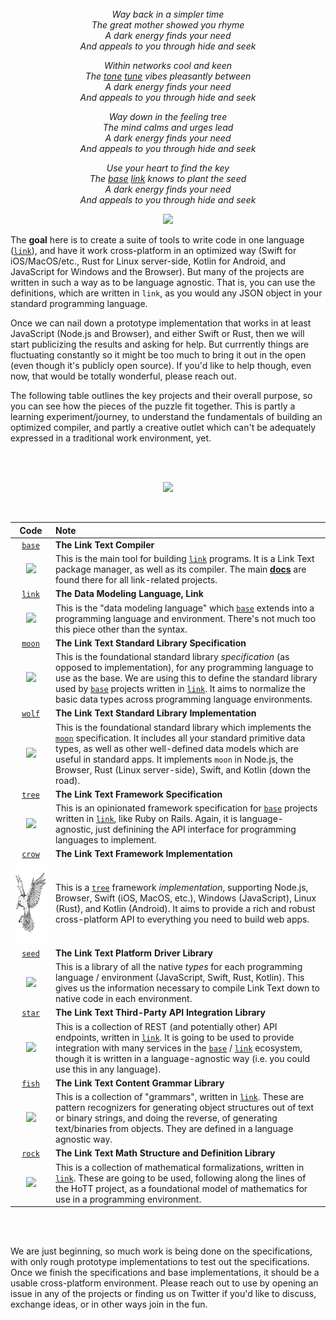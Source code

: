
<br/>
<br/>
<br/>

<p align='center'><em>
Way back in a simpler time<br/>
The great mother showed you rhyme<br/>
A dark energy finds your need<br/>
And appeals to you through hide and seek<br/>
</em></p>

<p align='center'><em>
Within networks cool and keen<br/>
The <a href='https://github.com/drumworkteam/tone'>tone</a> <a href='https://github.com/drumworkteam/tune'>tune</a> vibes pleasantly between<br/>
A dark energy finds your need<br/>
And appeals to you through hide and seek<br/>
</em></p>

<p align='center'><em>
Way down in the feeling tree<br/>
The mind calms and urges lead<br/>
A dark energy finds your need<br/>
And appeals to you through hide and seek<br/>
</em></p>

<p align='center'><em>
Use your heart to find the key<br/>
The <a href='https://github.com/drumworkteam/base'>base</a> <a href='https://github.com/drumworkteam/link'>link</a> knows to plant the seed<br/>
A dark energy finds your need<br/>
And appeals to you through hide and seek<br/>
</em></p>

<p align='center'>
  <img src='https://github.com/drumworkteam/.github/blob/make/view/bush.svg?raw=true' height='312'>
</p>

The **goal** here is to create a suite of tools to write code in one language ([`link`](https://github.com/drumworkteam/base)), and have it work cross-platform in an optimized way (Swift for iOS/MacOS/etc., Rust for Linux server-side, Kotlin for Android, and JavaScript for Windows and the Browser). But many of the projects are written in such a way as to be language agnostic. That is, you can use the definitions, which are written in `link`, as you would any JSON object in your standard programming language.

Once we can nail down a prototype implementation that works in at least JavaScript (Node.js and Browser), and either Swift or Rust, then we will start publicizing the results and asking for help. But currrently things are fluctuating constantly so it might be too much to bring it out in the open (even though it's publicly open source). If you'd like to help though, even now, that would be totally wonderful, please reach out.

The following table outlines the key projects and their overall purpose, so you can see how the pieces of the puzzle fit together. This is partly a learning experiment/journey, to understand the fundamentals of building an optimized compiler, and partly a creative outlet which can't be adequately expressed in a traditional work environment, yet.

<br/>
<br/>

<p align='center'>
  <img src='https://github.com/drumworkteam/.github/blob/make/view/drum.svg?raw=true' height='256'>
</p>

<br/>

| Code | Note |
|:----:|:----|
| [`base`](https://github.com/drumworkteam/base) | **The Link Text Compiler** |
| <a href="https://github.com/drumworkteam/base"><img src='https://github.com/drumworkteam/base/blob/make/view/base.svg?raw=true' height='128'></a> | This is the main tool for building [`link`](https://github.com/drumworkteam/link) programs. It is a Link Text package manager, as well as its compiler. The main [**docs**](https://github.com/drumworkteam/base/blob/make/book/tree/code-tree/base.link) are found there for all link-related projects. |
| [`link`](https://github.com/drumworkteam/link) | **The Data Modeling Language, Link** |
| <a href="https://github.com/drumworkteam/link"><img src='https://github.com/drumworkteam/link/blob/make/view/link.svg?raw=true' height='128'></a> | This is the "data modeling language" which [`base`](https://github.com/drumworkteam/base) extends into a programming language and environment. There's not much too this piece other than the syntax. |
| [`moon`](https://github.com/drumworkteam/moon) | **The Link Text Standard Library Specification** |
| <a href="https://github.com/drumworkteam/moon"><img src='https://github.com/drumworkteam/moon/blob/make/view/moon.svg?raw=true' height='128'></a> | This is the foundational standard library _specification_ (as opposed to implementation), for any programming language to use as the base. We are using this to define the standard library used by [`base`](https://github.com/drumworkteam/base) projects written in [`link`](https://github.com/drumworkteam/link). It aims to normalize the basic data types across programming language environments. |
| [`wolf`](https://github.com/drumworkteam/wolf) | **The Link Text Standard Library Implementation** |
| <a href="https://github.com/drumworkteam/wolf"><img src='https://github.com/drumworkteam/wolf/blob/make/view/view.svg?raw=true' height='128'></a> | This is the foundational standard library which implements the [`moon`](https://github.com/drumworkteam/moon) specification. It includes all your standard primitive data types, as well as other well-defined data models which are useful in standard apps. It implements `moon` in Node.js, the Browser, Rust (Linux server-side), Swift, and Kotlin (down the road). |
| [`tree`](https://github.com/drumworkteam/tree) | **The Link Text Framework Specification** |
| <a href="https://github.com/drumworkteam/tree"><img src='https://github.com/drumworkteam/tree/blob/make/view/view.svg?raw=true' height='128'></a> | This is an opinionated framework specification for [`base`](https://github.com/drumworkteam/base) projects written in [`link`](https://github.com/drumworkteam/link), like Ruby on Rails. Again, it is language-agnostic, just definining the API interface for programming languages to implement. |
| [`crow`](https://github.com/drumworkteam/crow) | **The Link Text Framework Implementation** |
| <a href="https://github.com/drumworkteam/crow"><img src='https://github.com/drumworkteam/crow/blob/make/view/view.svg?raw=true' height='128'></a> | This is a [`tree`](https://github.com/drumworkteam/tree) framework _implementation_, supporting Node.js, Browser, Swift (iOS, MacOS, etc.), Windows (JavaScript), Linux (Rust), and Kotlin (Android). It aims to provide a rich and robust cross-platform API to everything you need to build web apps. |
| [`seed`](https://github.com/drumworkteam/seed) | **The Link Text Platform Driver Library** |
| <a href="https://github.com/drumworkteam/seed"><img src='https://github.com/drumworkteam/seed/blob/make/view/view.svg?raw=true' height='128'></a> | This is a library of all the native _types_ for each programming language / environment (JavaScript, Swift, Rust, Kotlin). This gives us the information necessary to compile Link Text down to native code in each environment. |
| [`star`](https://github.com/drumworkteam/star) | **The Link Text Third-Party API Integration Library** |
| <a href="https://github.com/drumworkteam/star"><img src='https://github.com/drumworkteam/star/blob/make/view/view.svg?raw=true' height='128'></a> | This is a collection of REST (and potentially other) API endpoints, written in [`link`](https://github.com/drumworkteam/link). It is going to be used to provide integration with many services in the [`base`](https://github.com/drumworkteam/base) / [`link`](https://github.com/drumworkteam/link) ecosystem, though it is written in a language-agnostic way (i.e. you could use this in any language). |
| [`fish`](https://github.com/drumworkteam/fish) | **The Link Text Content Grammar Library** |
| <a href="https://github.com/drumworkteam/fish"><img src='https://github.com/drumworkteam/fish/blob/make/view/view.svg?raw=true' height='128'></a> | This is a collection of "grammars", written in [`link`](https://github.com/drumworkteam/link). These are pattern recognizers for generating object structures out of text or binary strings, and doing the reverse, of generating text/binaries from objects. They are defined in a language agnostic way. |
| [`rock`](https://github.com/drumworkteam/rock) | **The Link Text Math Structure and Definition Library** |
| <a href="https://github.com/drumworkteam/rock"><img src='https://github.com/drumworkteam/rock/blob/make/view/view.svg?raw=true' height='128'></a> | This is a collection of mathematical formalizations, written in [`link`](https://github.com/drumworkteam/link). These are going to be used, following along the lines of the HoTT project, as a foundational model of mathematics for use in a programming environment. |

<br/>
<br/>

We are just beginning, so much work is being done on the specifications, with only rough prototype implementations to test out the specifications. Once we finish the specifications and base implementations, it should be a usable cross-platform environment. Please reach out to use by opening an issue in any of the projects or finding us on Twitter if you'd like to discuss, exchange ideas, or in other ways join in the fun.

